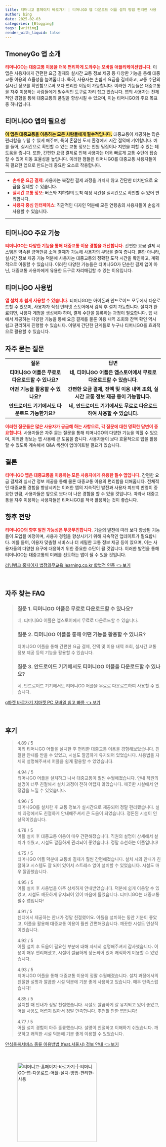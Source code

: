 ```yaml
---
title: 티머니고 홈페이지 바로가기 | 티머니GO 앱 다운로드 어플 설치 방법 편리한 사용
author: bing
date: 2025-02-03
categories: [Blogging]
tags: [writing]
render_with_liquid: false
---
```



<h2 id='TmoneyGo_소개'>TmoneyGo 앱 소개</h2>

<p><b><span style="color: #ee2323;">티머니GO는 대중교통 이용을 더욱 편리하게 도와주는 모바일 애플리케이션입니다.</span></b> 이 앱은 사용자에게 간편한 요금 결제와 실시간 교통 정보 제공 등 다양한 기능을 통해 대중교통 이용의 효율성을 높여줍니다. 특히, 사용자는 손쉽게 요금을 결제하고, 교통 수단의 실시간 정보를 확인함으로써 보다 편리한 이동이 가능합니다. 이러한 기능들은 대중교통을 자주 이용하는 사람들에게 필수적인 도구로 자리 잡고 있습니다. 앱의 사용자는 전체적인 경험을 통해 대중교통의 품질을 향상시킬 수 있으며, 이는 티머니GO의 주요 목표 중 하나입니다.</p>

<h2 id='TmoneyGo_필요성'>티머니GO 앱의 필요성</h2>

<p><b><span style="background-color: #ffe066;">이 앱은 대중교통을 이용하는 모든 사람들에게 필수적입니다.</span></b> 대중교통이 제공하는 많은 편리함을 누릴 수 있게 해주며, 특히 혼잡한 도시 환경에서 시간 절약에 기여합니다. 예를 들어, 실시간으로 확인할 수 있는 교통 정보는 인원 밀집이나 지연을 피할 수 있는 데 도움을 줍니다. 또한, 간편한 요금 결제로 인해 사용자는 더욱 빠르게 교통 수단에 탑승할 수 있어 이동 효율성을 높입니다. 이러한 점들은 티머니GO를 대중교통 사용자들이 꼭 필요한 앱으로 만드는데 중요한 요소로 작용합니다.</p>

<hr />

<ul>
    <li><b><span style="color: #ee2323;">손쉬운 요금 결제</span></b>: 사용자는 복잡한 결제 과정을 거치지 않고 간단한 터치만으로 요금을 결제할 수 있습니다.</li>
    <li><b><span style="color: #ee2323;">실시간 교통 정보</span></b>: 버스와 지하철의 도착 예정 시간을 실시간으로 확인할 수 있어 편리합니다.</li>
    <li><b><span style="color: #ee2323;">사용자 중심 인터페이스</span></b>: 직관적인 디자인 덕분에 모든 연령층의 사용자들이 손쉽게 사용할 수 있습니다.</li>
</ul>

<hr />

<h2 id='TmoneyGo_주요기능'>티머니GO 주요 기능</h2>

<p><b><span style="color: #ee2323;">티머니GO는 다양한 기능을 통해 대중교통 이용 경험을 개선합니다.</span></b> 간편한 요금 결제 시스템은 약속된 금액만큼 소액 결제가 가능해 사용자의 부담을 줄여 줍니다. 뿐만 아니라, 실시간 정보 제공 기능 덕분에 사용자는 대중교통의 정확한 도착 시간을 확인하고, 계획적으로 이동할 수 있습니다. 이러한 다양한 기능들은 티머니GO가 단순한 결제 앱이 아닌, 대중교통 사용자에게 유용한 도구로 자리매김할 수 있는 이유입니다.</p>

<h2 id='TmoneyGo_사용법'>티머니GO 사용법</h2>

<p><b><span style="color: #ee2323;">앱 설치 후 쉽게 사용할 수 있습니다.</span></b> 티머니GO는 아이폰과 안드로이드 모두에서 다운로드할 수 있으며, 사용자가 직접 인터넷 스토어에서 검색 후 설치 가능합니다. 설치가 완료되면, 사용자 계정을 생성해야 하며, 결제 수단을 등록하는 과정이 필요합니다. 앱 내에서 제공하는 다양한 기능을 통해 요금 결제를 물론 이용 내역 조회와 잔액 확인 역시 쉽고 편리하게 진행할 수 있습니다. 이렇게 간단한 단계들로 누구나 티머니GO를 효과적으로 활용할 수 있습니다.</p>

<h2 id='TmoneyGo_자주하는질문'>자주 묻는 질문</h2>

<table>
    <tr>
        <td style="text-align: center; height: 17px;"><b>질문</b></td>
        <td style="text-align: center; height: 17px;"><b>답변</b></td>
    </tr>
    <tr>
        <td style="text-align: center; height: 17px;"><b>티머니GO 어플은 무료로 다운로드할 수 있나요?</b></td>
        <td style="text-align: center; height: 17px;"><b>네, 티머니GO 어플은 앱스토어에서 무료로 다운로드할 수 있습니다.</b></td>
    </tr>
    <tr>
        <td style="text-align: center; height: 17px;"><b>어떤 기능을 활용할 수 있나요?</b></td>
        <td style="text-align: center; height: 17px;"><b>간편한 요금 결제, 잔액 및 이용 내역 조회, 실시간 교통 정보 제공 등이 가능합니다.</b></td>
    </tr>
    <tr>
        <td style="text-align: center; height: 17px;"><b>안드로이드 기기에서도 다운로드 가능한가요?</b></td>
        <td style="text-align: center; height: 17px;"><b>네, 안드로이드 기기에서도 무료로 다운로드하여 사용할 수 있습니다.</b></td>
    </tr>
</table>

<p><b><span style="color: #ee2323;">이러한 질문들은 많은 사용자가 궁금해 하는 사항으로, 각 질문에 대한 명확한 답변이 중요합니다.</span></b> 사용자들은 자주 묻는 질문을 통해 티머니GO의 다양한 기능을 익힐 수 있으며, 이러한 정보는 앱 사용에 큰 도움을 줍니다. 사용자들이 보다 효율적으로 앱을 활용할 수 있도록 계속해서 Q&A 섹션이 업데이트될 필요가 있습니다.</p>

<h2 id='TmoneyGo_결론'>결론</h2>

<p><b><span style="color: #ee2323;">티머니GO 앱은 대중교통을 이용하는 모든 사용자에게 유용한 필수 앱입니다.</span></b> 간편한 요금 결제와 실시간 정보 제공을 통해 물론 대중교통 이용의 편리함을 더해줍니다. 전체적인 대중교통 경험을 향상시키는 이러한 앱의 지속적인 발전과 사용자 피드백 반영이 중요한 만큼, 사용자들은 앞으로 보다 더 나은 경험을 할 수 있을 것입니다. 따라서 대중교통을 자주 이용하는 사용자들은 티머니GO를 적극 활용하는 것이 좋습니다.</p>

<h2 id='TmoneyGo_향후전망'>향후 전망</h2>

<p><b><span style="color: #ee2323;">티머니GO의 향후 발전 가능성은 무궁무진합니다.</span></b> 기술의 발전에 따라 보다 향상된 기능들이 도입될 예정이며, 사용자 경험을 향상시키기 위해 지속적인 업데이트가 필요합니다. 예를 들어, 이용자 맞춤형 서비스나 더 세밀한 교통 정보 제공 등이 있으며, 이는 사용자들의 다양한 요구에 대응하기 위한 중요한 수단이 될 것입니다. 이러한 발전을 통해 티머니GO는 대중교통의 미래를 선도하는 앱이 될 수 있을 것입니다.</p>


<p><a class="click-button" title="러닝뱅크 홈페이지 법정의무교육 learning.co.kr 합법적 인증" href="https://greenforu.github.io/posts/%EB%9F%AC%EB%8B%9D%EB%B1%85%ED%81%AC-%ED%99%88%ED%8E%98%EC%9D%B4%EC%A7%80-%EB%B2%95%EC%A0%95%EC%9D%98%EB%AC%B4%EA%B5%90%EC%9C%A1-learning.co.kr-%ED%95%A9%EB%B2%95%EC%A0%81-%EC%9D%B8%EC%A6%9D/" rel="dofollow">러닝뱅크 홈페이지 법정의무교육 learning.co.kr 합법적 인증 👈 보기</a></p><br>
<h2 id='자주_찾는_FAQ'>자주 찾는 FAQ</h2>
<div itemscope="" itemtype="https://schema.org/FAQPage"> 
<blockquote> 
<div itemscope="" itemprop="mainEntity" itemtype="https://schema.org/Question"> 
<h3 itemprop="name">질문 1. 티머니GO 어플은 무료로 다운로드할 수 있나요?</h3> 
<div itemscope="" itemprop="acceptedAnswer" itemtype="https://schema.org/Answer"> 
<span itemprop="text"> 
<p>네, 티머니GO 어플은 앱스토어에서 무료로 다운로드할 수 있습니다.</p> 
</span> 
</div> 
</div> 
<div itemscope="" itemprop="mainEntity" itemtype="https://schema.org/Question"> 
<h3 itemprop="name">질문 2. 티머니GO 어플을 통해 어떤 기능을 활용할 수 있나요?</h3> 
<div itemscope="" itemprop="acceptedAnswer" itemtype="https://schema.org/Answer"> 
<span itemprop="text"> 
<p>티머니GO 어플을 통해 간편한 요금 결제, 잔액 및 이용 내역 조회, 실시간 교통 정보 제공 등의 기능을 활용할 수 있습니다.</p> 
</span> 
</div> 
</div> 
<div itemscope="" itemprop="mainEntity" itemtype="https://schema.org/Question"> 
<h3 itemprop="name">질문 3. 안드로이드 기기에서도 티머니GO 어플을 다운로드할 수 있나요?</h3> 
<div itemscope="" itemprop="acceptedAnswer" itemtype="https://schema.org/Answer"> 
<span itemprop="text"> 
<p>네, 안드로이드 기기에서도 티머니GO 어플을 무료로 다운로드하여 사용할 수 있습니다.</p> 
</span> 
</div> 
</div> 
</blockquote> 
</div>
<p><a class="click-button" title="g마켓 바로가기 지마켓 PC 모바일 쉽고 빠름" href="https://greenforu.github.io/posts/g%EB%A7%88%EC%BC%93-%EB%B0%94%EB%A1%9C%EA%B0%80%EA%B8%B0-%EC%A7%80%EB%A7%88%EC%BC%93-PC-%EB%AA%A8%EB%B0%94%EC%9D%BC-%EC%89%BD%EA%B3%A0-%EB%B9%A0%EB%A6%84/" rel="dofollow">g마켓 바로가기 지마켓 PC 모바일 쉽고 빠름 👈 보기</a></p><br>
<h2 id='후기'>후기</h2>
<div itemscope itemtype="https://schema.org/Product">
  <blockquote>
  <div itemprop="review" itemscope itemtype="https://schema.org/Review">
      <div itemprop="reviewRating" itemscope itemtype="https://schema.org/Rating"> <span itemprop="ratingValue">4.89</span> / <span itemprop="bestRating">5</span> </div>
      <span itemprop="reviewBody">미리 티머니GO 어플을 설치한 후 편리한 대중교통 이용을 경험해보았습니다. 친절한 안내를 받을 수 있었고, 시설도 깔끔하게 유지되어 있었습니다. 사용법을 자세히 설명해주셔서 어플을 쉽게 활용할 수 있었습니다.</span>
  </div>
  <br>
  <div itemprop="review" itemscope itemtype="https://schema.org/Review">
      <div itemprop="reviewRating" itemscope itemtype="https://schema.org/Rating"> <span itemprop="ratingValue">4.94</span> / <span itemprop="bestRating">5</span> </div>
      <span itemprop="reviewBody">티머니GO 어플을 설치하고 나서 대중교통이 훨씬 수월해졌습니다. 안내 직원의 설명이 너무 친절해서 설치 과정이 전혀 어렵지 않았습니다. 깨끗한 시설에서 안정감을 느낄 수 있었습니다.</span>
  </div>
  <br>
  <div itemprop="review" itemscope itemtype="https://schema.org/Review">
      <div itemprop="reviewRating" itemscope itemtype="https://schema.org/Rating"> <span itemprop="ratingValue">4.96</span> / <span itemprop="bestRating">5</span> </div>
      <span itemprop="reviewBody">티머니GO를 설치한 후 교통 정보가 실시간으로 제공되어 정말 편리했습니다. 설치 과정에서도 친절하게 안내해주셔서 큰 도움이 되었습니다. 정돈된 시설이 인상적이었습니다.</span>
  </div>
  <br>
  <div itemprop="review" itemscope itemtype="https://schema.org/Review">
      <div itemprop="reviewRating" itemscope itemtype="https://schema.org/Rating"> <span itemprop="ratingValue">4.78</span> / <span itemprop="bestRating">5</span> </div>
      <span itemprop="reviewBody">어플 설치 후 대중교통 이용이 매우 간편해졌습니다. 직원의 설명이 상세해서 설치가 쉬웠고, 시설도 깔끔하게 관리되어 좋았습니다. 정말 추천하는 어플입니다!</span>
  </div>
  <br>
  <div itemprop="review" itemscope itemtype="https://schema.org/Review">
      <div itemprop="reviewRating" itemscope itemtype="https://schema.org/Rating"> <span itemprop="ratingValue">4.75</span> / <span itemprop="bestRating">5</span> </div>
      <span itemprop="reviewBody">티머니GO 어플 덕분에 교통비 결제가 훨씬 간편해졌습니다. 설치 시의 안내가 친절하고 시스템도 잘 되어 있어서 스트레스 없이 설치할 수 있었습니다. 시설도 매우 깔끔했습니다.</span>
  </div>
  <br>
  <div itemprop="review" itemscope itemtype="https://schema.org/Review">
      <div itemprop="reviewRating" itemscope itemtype="https://schema.org/Rating"> <span itemprop="ratingValue">4.95</span> / <span itemprop="bestRating">5</span> </div>
      <span itemprop="reviewBody">어플 설치 후 사용법을 아주 상세하게 안내받았습니다. 덕분에 쉽게 이용할 수 있었고, 시설도 깨끗하게 유지되어 있어 마음에 들었습니다. 티머니GO는 대중교통 필수 앱입니다!</span>
  </div>
  <br>
  <div itemprop="review" itemscope itemtype="https://schema.org/Review">
      <div itemprop="reviewRating" itemscope itemtype="https://schema.org/Rating"> <span itemprop="ratingValue">4.91</span> / <span itemprop="bestRating">5</span> </div>
      <span itemprop="reviewBody">센터에서 제공하는 안내가 정말 친절했어요. 어플을 설치하는 동안 기분이 좋았고, 어플을 활용해 대중교통 이용이 훨씬 간편해졌습니다. 깨끗한 시설도 인상적이었습니다.</span>
  </div>
  <br>
  <div itemprop="review" itemscope itemtype="https://schema.org/Review">
      <div itemprop="reviewRating" itemscope itemtype="https://schema.org/Rating"> <span itemprop="ratingValue">4.92</span> / <span itemprop="bestRating">5</span> </div>
      <span itemprop="reviewBody">어플 설치 후 도움이 필요한 부분에 대해 자세히 설명해주셔서 감사했습니다. 이용이 매우 편리해졌고, 시설이 깔끔하게 정돈되어 있어 쾌적하게 이용할 수 있었습니다.</span>
  </div>
  <br>
  <div itemprop="review" itemscope itemtype="https://schema.org/Review">
      <div itemprop="reviewRating" itemscope itemtype="https://schema.org/Rating"> <span itemprop="ratingValue">4.93</span> / <span itemprop="bestRating">5</span> </div>
      <span itemprop="reviewBody">티머니GO 어플을 통해 대중교통 이용이 정말 수월해졌습니다. 설치 과정에서의 친절한 설명과 깔끔한 시설 덕분에 기분 좋게 사용하고 있습니다. 매우 만족스럽습니다!</span>
  </div>
  <br>
  <div itemprop="review" itemscope itemtype="https://schema.org/Review">
      <div itemprop="reviewRating" itemscope itemtype="https://schema.org/Rating"> <span itemprop="ratingValue">4.85</span> / <span itemprop="bestRating">5</span> </div>
      <span itemprop="reviewBody">설치할 때 안내가 정말 친절했습니다. 시설도 깔끔하게 잘 유지되고 있어 좋았고, 어플 사용도 어렵지 않아서 정말 만족합니다. 추천할 만한 앱입니다!</span>
  </div>
  <br>
  <div itemprop="review" itemscope itemtype="https://schema.org/Review">
      <div itemprop="reviewRating" itemscope itemtype="https://schema.org/Rating"> <span itemprop="ratingValue">4.77</span> / <span itemprop="bestRating">5</span> </div>
      <span itemprop="reviewBody">어플 설치 경험이 아주 훌륭했습니다. 설명이 친절하고 이해하기 쉬웠습니다. 깨끗하고 쾌적한 시설 덕분에 기분 좋게 이용할 수 있었습니다.</span>
  </div>
  </blockquote>
</div>
<p><a class="click-button" title="안심돌봄서비스 종류 이용방법 (feat.서울시) 정보 안내" href="https://greenforu.github.io/posts/%EC%95%88%EC%8B%AC%EB%8F%8C%EB%B4%84%EC%84%9C%EB%B9%84%EC%8A%A4-%EC%A2%85%EB%A5%98-%EC%9D%B4%EC%9A%A9%EB%B0%A9%EB%B2%95-(feat.%EC%84%9C%EC%9A%B8%EC%8B%9C)-%EC%A0%95%EB%B3%B4-%EC%95%88%EB%82%B4/" rel="dofollow">안심돌봄서비스 종류 이용방법 (feat.서울시) 정보 안내 👈 보기</a></p><br>
<figure class="image"><img src="https://greenforu.github.io/assets/img/thumbnail/티머니고-홈페이지-바로가기-|-티머니GO-앱-다운로드-어플-설치-방법-편리한-사용.webp" alt="티머니고-홈페이지-바로가기-|-티머니GO-앱-다운로드-어플-설치-방법-편리한-사용" width="256" height="256"></figure>